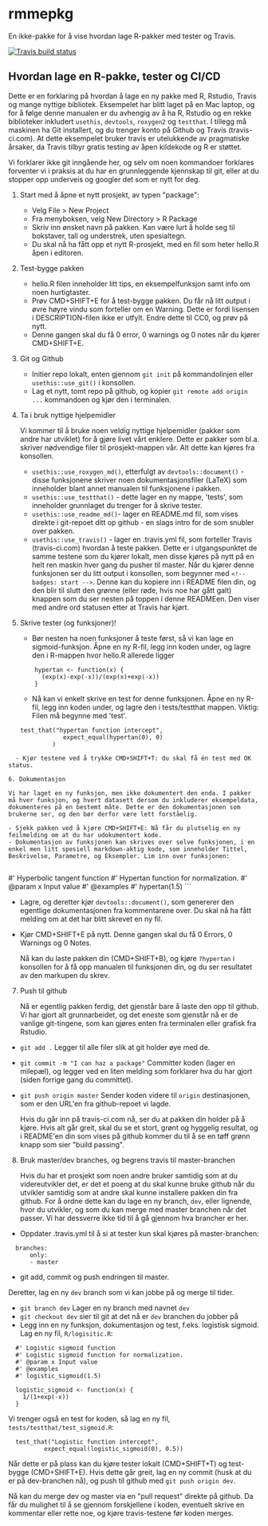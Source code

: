 
# rmmepkg
En ikke-pakke for å vise hvordan lage R-pakker med tester og Travis.

<!-- badges: start -->
  [![Travis build status](https://travis-ci.org/radbrt/rpkg_demo.svg?branch=master)](https://travis-ci.org/radbrt/rpkg_demo)
  <!-- badges: end -->

## Hvordan lage en R-pakke, tester og CI/CD

Dette er en forklaring på hvordan å lage en ny pakke med R, Rstudio, Travis og mange nyttige bibliotek. Eksempelet har blitt laget på en Mac laptop, og for å følge denne manualen er du avhengig av å ha R, Rstudio og en rekke biblioteker inkludert `usethis`, `devtools`, `roxygen2` og `testthat`. I tillegg må maskinen ha Git installert, og du trenger konto på Github og Travis (travis-ci.com). At dette eksempelet bruker travis er utelukkende av pragmatiske årsaker, da Travis tilbyr gratis testing av åpen kildekode og R er støttet.

Vi forklarer ikke git inngående her, og selv om noen kommandoer forklares forventer vi i praksis at du har en grunnleggende kjennskap til git, eller at du stopper opp underveis og googler det som er nytt for deg.

1. Start med å åpne et nytt prosjekt, av typen "package":
	- Velg File > New Project
	- Fra menyboksen, velg New Directory > R Package
	- Skriv inn ønsket navn på pakken. Kan være lurt å holde seg til bokstaver, tall og understrek, uten spesialtegn.
	- Du skal nå ha fått opp et nytt R-prosjekt, med en fil som heter hello.R åpen i editoren.

2. Test-bygge pakken
	- hello.R filen inneholder litt tips, en eksempelfunksjon samt info om noen hurtigtaster.
	- Prøv CMD+SHIFT+E for å test-bygge pakken. Du får nå litt output i øvre høyre vindu som forteller om en Warning. Dette er fordi lisensen i DESCRIPTION-filen ikke er utfylt. Endre dette til CC0, og prøv på nytt.
	- Denne gangen skal du få 0 error, 0 warnings og 0 notes når du kjører CMD+SHIFT+E.

3. Git og Github
	- Initier repo lokalt, enten gjennom `git init` på kommandolinjen eller `usethis::use_git()` i konsollen.
	- Lag et nytt, tomt repo på github, og kopier `git remote add origin ...` kommandoen og kjør den i terminalen.

3. Ta i bruk nyttige hjelpemidler

	Vi kommer til å bruke noen veldig nyttige hjelpemidler (pakker som andre har utviklet) for å gjøre livet vårt enklere. Dette er pakker som bl.a. skriver nødvendige filer til prosjekt-mappen vår. Alt dette kan kjøres fra konsollen.
	- `usethis::use_roxygen_md()`, etterfulgt av `devtools::document()` - disse funksjonene skriver noen dokumentasjonsfiler (LaTeX) som inneholder blant annet manualen til funksjonene i pakken.
	- `usethis::use_testthat()` - dette lager en ny mappe, 'tests', som inneholder grunnlaget du trenger for å skrive tester.
	- `usethis::use_readme_md()`- lager en README.md fil, som vises direkte i git-repoet ditt op github - en slags intro for de som snubler over pakken.
	- `usethis::use_travis()` - lager en .travis.yml fil, som forteller Travis (travis-ci.com) hvordan å teste pakken. Dette er i utgangspunktet de samme testene som du kjører lokalt, men disse kjøres på nytt på en helt ren maskin hver gang du pusher til master. Når du kjører denne funksjonen ser du litt output i konsollen, som begynner med `<!-- badges: start -->`. Denne kan du kopiere inn i README filen din, og den blir til slutt den grønne (eller røde, hvis noe har gått galt) knappen som du ser nesten på toppen i denne READMEen. Den viser med andre ord statusen etter at Travis har kjørt.

5. Skrive tester (og funksjoner)!
	- Bør nesten ha noen funksjoner å teste først, så vi kan lage en sigmoid-funksjon. Åpne en ny R-fil, legg inn koden under, og lagre den i R-mappen hvor hello.R allerede ligger
	```
		hypertan <- function(x) {
		  (exp(x)-exp(-x))/(exp(x)+exp(-x))
		}
	```
	- Nå kan vi enkelt skrive en test for denne funksjonen. Åpne en ny R-fil, legg inn koden under, og lagre den i tests/testthat mappen. Viktig: Filen må begynne med 'test'. 
	```
	test_that("hypertan function intercept",
          		expect_equal(hypertan(0), 0)
    		 )
  ```
    - Kjør testene ved å trykke CMD+SHIFT+T: du skal få én test med OK status.

6. Dokumentasjon

Vi har laget en ny funksjon, men ikke dokumentert den enda. I pakker må hver funksjon, og hvert datasett dersom du inkluderer eksempeldata, dokumenteres på en bestemt måte. Dette er den dokumentasjonen som brukerne ser, og den bør derfor være lett forståelig.

 - Sjekk pakken ved å kjøre CMD+SHIFT+E: Nå får du plutselig en ny feilmelding om at du har udokumentert kode. 
 - Dokumentasjon av funksjonen kan skrives over selve funksjonen, i en enkel men litt spesiell markdown-aktig kode, som inneholder Tittel, Beskrivelse, Parametre, og Eksempler. Lim inn over funksjonen:
    
  ```
  #' Hyperbolic tangent function
	#' Hypertan function for normalization.
	#' @param x Input value
	#' @examples
	#' hypertan(1.5)
	```
 - Lagre, og deretter kjør `devtools::document()`, som genererer den egentlige dokumentasjonen fra kommentarene over. Du skal nå ha fått melding om at det har blitt skrevet en ny fil.
 - Kjør CMD+SHIFT+E på nytt. Denne gangen skal du få 0 Errors, 0 Warnings og 0 Notes.

	Nå kan du laste pakken din (CMD+SHIFT+B), og kjøre `?hypertan` i konsollen for å få opp manualen til funksjonen din, og du ser resultatet av den markupen du skrev.

7. Push til github

	Nå er egentlig pakken ferdig, det gjenstår bare å laste den opp til github. Vi har gjort alt grunnarbeidet, og det eneste som gjenstår nå er de vanlige git-tingene, som kan gjøres enten fra terminalen eller grafisk fra Rstudio.
 - `git add .` Legger til alle filer slik at git holder øye med de.
 - `git commit -m "I can haz a package"` Committer koden (lager en milepæl), og legger ved en liten melding som forklarer hva du har gjort (siden forrige gang du committet).
 - `git push origin master` Sender koden videre til `origin` destinasjonen, som er den URL'en fra github-repoet vi lagde.

	Hvis du går inn på travis-ci.com nå, ser du at pakken din holder på å kjøre. Hvis alt går greit, skal du se et stort, grønt og hyggelig resultat, og i README'en din som vises på github kommer du til å se en tøff grønn knapp som sier "build passing".

8. Bruk master/dev branches, og begrens travis til master-branchen

	Hvis du har et prosjekt som noen andre bruker samtidig som at du videreutvikler det, er det et poeng at du skal kunne bruke github når du utvikler samtidig som at andre skal kunne installere pakken din fra github. For å ordne dette kan du lage en ny branch, `dev`, eller lignende, hvor du utvikler, og som du kan merge med master branchen når det passer. Vi har dessverre ikke tid til å gå gjennom hva brancher er her.
 - Oppdater .travis.yml til å si at tester kun skal kjøres på master-branchen:
 
```
  branches:
	  only:
	  - master
```
 - git add, commit og push endringen til master.

Deretter, lag en ny `dev` branch som vi kan jobbe på og merge til tider.

 - `git branch dev` Lager en ny branch med navnet `dev`
 - `git checkout dev` sier til git at det nå er `dev` branchen du jobber på
 - Legg inn en ny funksjon, dokumentasjon og test, f.eks. logistisk sigmoid. Lag en ny fil, `R/logisitic.R`:
 
```
  #' Logistic sigmoid function
  #' Logistic sigmoid function for normalization.
  #' @param x Input value
  #' @examples
  #' logistic_sigmoid(1.5)
  
  logistic_sigmoid <- function(x) {
    1/(1+exp(-x))
  }
```
  
Vi trenger også en test for koden, så lag en ny fil, `tests/testthat/test_sigmoid.R`:
  
```
  test_that("Logistic function intercept",
          expect_equal(logistic_sigmoid(0), 0.5))
```

Når dette er på plass kan du kjøre tester lokalt (CMD+SHIFT+T) og test-bygge (CMD+SHIFT+E). Hvis dette går greit, lag en ny commit (husk at du er på dev-branchen nå), og push til github med `git push origin dev`.
	
Nå kan du merge dev og master via en "pull request" direkte på github. Da får du mulighet til å se gjennom forskjellene i koden, eventuelt skrive en kommentar eller rette noe, og kjøre travis-testene før koden merges.


